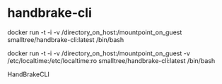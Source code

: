 # handbrake-cli
docker run -t -i -v /directory_on_host:/mountpoint_on_guest smalltree/handbrake-cli:latest /bin/bash

docker run -t -i -v /directory_on_host:/mountpoint_on_guest -v /etc/localtime:/etc/localtime:ro  smalltree/handbrake-cli:latest /bin/bash

HandBrakeCLI

